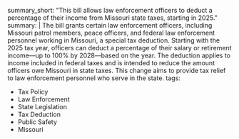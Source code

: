 summary_short: "This bill allows law enforcement officers to deduct a percentage of their income from Missouri state taxes, starting in 2025."
summary: |
  The bill grants certain law enforcement officers, including Missouri patrol members, peace officers, and federal law enforcement personnel working in Missouri, a special tax deduction. Starting with the 2025 tax year, officers can deduct a percentage of their salary or retirement income—up to 100% by 2028—based on the year. The deduction applies to income included in federal taxes and is intended to reduce the amount officers owe Missouri in state taxes. This change aims to provide tax relief to law enforcement personnel who serve in the state.
tags:
  - Tax Policy
  - Law Enforcement
  - State Legislation
  - Tax Deduction
  - Public Safety
  - Missouri
